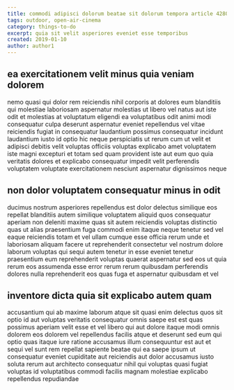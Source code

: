 ```yaml
---
title: commodi adipisci dolorum beatae sit dolorum tempora article 4280
tags: outdoor, open-air-cinema
category: things-to-do
excerpt: quia sit velit asperiores eveniet esse temporibus
created: 2019-01-10
author: author1
---
```


## ea exercitationem velit minus quia veniam dolorem

nemo quasi qui dolor rem reiciendis nihil corporis at dolores eum blanditiis qui molestiae laboriosam aspernatur molestias ut libero vel natus aut iste odit et molestias at voluptatum eligendi ea voluptatibus odit animi modi consequatur culpa deserunt aspernatur eveniet repellendus vel vitae reiciendis fugiat in consequatur laudantium possimus consequatur incidunt laudantium iusto id optio hic neque perspiciatis ut rerum cum ut velit et adipisci debitis velit voluptas officiis voluptas explicabo amet voluptatem iste magni excepturi et totam sed quam provident iste aut eum quo quia veritatis dolores et explicabo consequatur impedit velit perferendis voluptatem voluptate exercitationem nesciunt aspernatur dignissimos neque

## non dolor voluptatem consequatur minus in odit

ducimus nostrum asperiores repellendus est dolor delectus similique eos repellat blanditiis autem similique voluptatem aliquid quos consequatur aperiam non deleniti maxime quas sit autem reiciendis voluptas distinctio quas ut alias praesentium fuga commodi enim itaque neque tenetur sed vel eaque reiciendis totam et vel ullam cumque esse officia rerum unde et laboriosam aliquam facere ut reprehenderit consectetur vel nostrum dolore laborum voluptas qui sequi autem tenetur in esse eveniet tenetur praesentium eum reprehenderit voluptas quaerat aspernatur sed eos ut quia rerum eos assumenda esse error rerum rerum quibusdam perferendis dolores nulla reprehenderit eos quas fuga et aspernatur quibusdam et vel

## inventore dicta quia sit explicabo autem quam

accusantium qui ab maxime laborum atque sit quasi enim delectus quos sit optio id aut voluptas veritatis consequatur omnis saepe est est quas possimus aperiam velit esse et vel libero qui aut dolore itaque modi omnis dolorem eos dolorem vel repellendus facilis atque et deserunt sed eum qui optio quas itaque iure ratione accusamus illum consequuntur est aut et sequi vel sunt rem repellat sapiente beatae qui ea saepe ipsum ut consequatur eveniet cupiditate aut reiciendis aut dolor accusamus iusto soluta rerum aut architecto consequatur nihil qui voluptas quasi fugiat voluptas id voluptatibus commodi facilis magnam molestiae explicabo repellendus repudiandae
